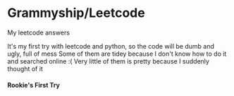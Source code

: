 # Grammyship/Leetcode
My leetcode answers

It's my first try with leetcode and python, so the code will be dumb and ugly, full of mess
Some of them are tidey because I don't know how to do it and searched online :(
Very little of them is pretty because I suddenly thought of it

#### Rookie's First Try
